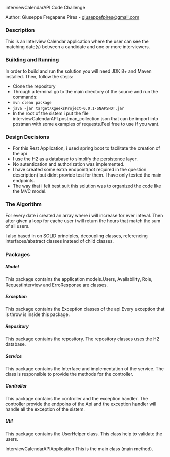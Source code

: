 interviewCalendarAPI Code Challenge

Author: Giuseppe Fregapane Pires - giuseppefpires@gmail.com

### Description
This is an Interview Calendar application where the user can see the matching date(s) between a candidate and one or more interviewers. 

### Building and Running
In order to build and run the solution you will need JDK 8+ and Maven installed. Then, follow the steps: 
 - Clone the repository
 - Through a terminal go to the main directory of the source and run the commands:
 - `mvn clean package `
 - `java -jar target/XgeeksProject-0.0.1-SNAPSHOT.jar`
 - In the root  of the sistem i put the file interviewCalendarAPI.postman_collection.json that can be import into postman with some examples of requests.Feel free to use if you want.

### Design Decisions
- For this Rest Application, i used spring boot to facilitate the creation of the api
- I use the H2 as a database to simplify the persistence layer.
- No autentication and authorization was implemented.
- I have created some extra endpoint(not required in the question description) but didnt provide test for them. I have only tested the main endpoints.
- The way that i felt best suit this solution was to organized the code like the  MVC model.

### The Algorithm 
For every date i created an array where i will increase for ever inteval.
Then after given a loop for eache user i will return the hours that match the sum of all users.

I also based in on SOLID principles, decoupling classes, referencing interfaces/abstract classes instead of child classes.

### Packages

##### Model
 This package contains the application models.Users, Availability, Role, RequestInterview and ErroResponse are classes.
 
##### Exception
 This package contains the Exception classes of the api.Every exception that is throw is inside this package.
 
##### Repository
 This package contains the repository. The repository classes uses the H2 database.
 
 ##### Service
 This package contains the Interface and implementation of the service.
 The class is responsible to provide the methods for the controller.
 
##### Controller
 This package contains the controller and the exception handler.
 The controller provide the endpoins of the Api and the exception handler will handle all the exception of the sistem.
 
##### Util
 This package contains the UserHelper class.
 This class help to validate the users.
 
 


InterviewCalendarAPIApplication
This is the main class (main method).


